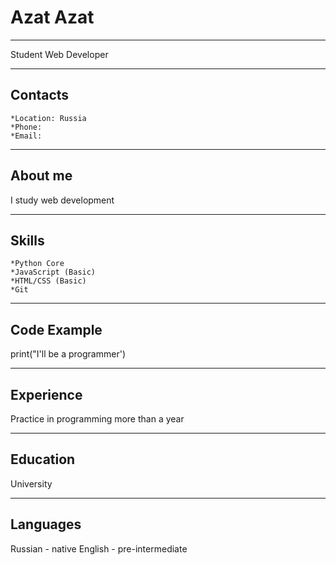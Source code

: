 # Azat Azat
****
Student Web Developer
****
## Contacts
    *Location: Russia
    *Phone:
    *Email:
****
## About me
I study web development
****
## Skills
    *Python Core
    *JavaScript (Basic)
    *HTML/CSS (Basic)
    *Git
****
## Code Example
print("I'll be a programmer')
****
## Experience
Practice in programming more than a year
****
## Education
University
****
## Languages
Russian - native
English - pre-intermediate